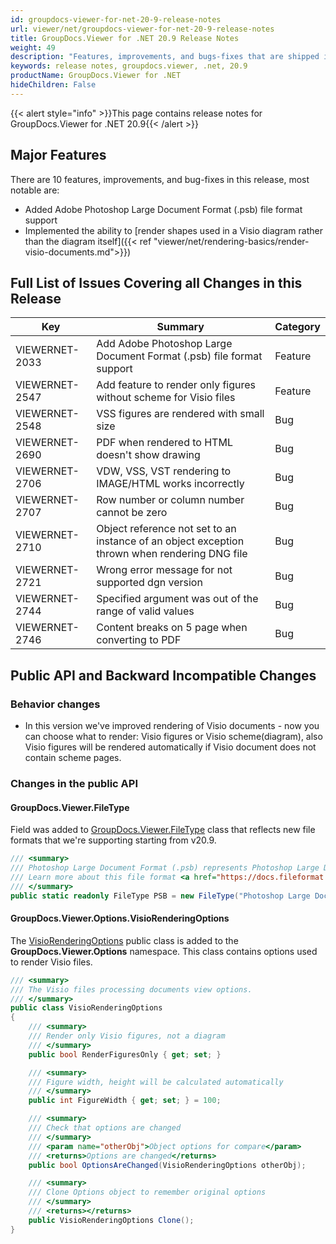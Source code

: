 ```yaml
---
id: groupdocs-viewer-for-net-20-9-release-notes
url: viewer/net/groupdocs-viewer-for-net-20-9-release-notes
title: GroupDocs.Viewer for .NET 20.9 Release Notes
weight: 49
description: "Features, improvements, and bugs-fixes that are shipped in GroupDocs.Viewer for .NET 20.9"
keywords: release notes, groupdocs.viewer, .net, 20.9
productName: GroupDocs.Viewer for .NET
hideChildren: False
---
```

{{< alert style="info" >}}This page contains release notes for GroupDocs.Viewer for .NET 20.9{{< /alert >}}

## Major Features  

There are 10 features, improvements, and bug-fixes in this release, most notable are:

* Added Adobe Photoshop Large Document Format (.psb) file format support
* Implemented the ability to [render shapes used in a Visio diagram rather than the diagram itself]({{< ref "viewer/net/rendering-basics/render-visio-documents.md">}})

## Full List of Issues Covering all Changes in this Release

| Key | Summary | Category |
| --- | --- | --- |
|VIEWERNET-2033|Add Adobe Photoshop Large Document Format (.psb) file format support|Feature|
|VIEWERNET-2547|Add feature to render only figures without scheme for Visio files|Feature|
|VIEWERNET-2548|VSS figures are rendered with small size|Bug|
|VIEWERNET-2690|PDF when rendered to HTML doesn't show drawing |Bug|
|VIEWERNET-2706|VDW, VSS, VST rendering to IMAGE/HTML works incorrectly|Bug|
|VIEWERNET-2707|Row number or column number cannot be zero|Bug|
|VIEWERNET-2710|Object reference not set to an instance of an object exception thrown when rendering DNG file|Bug|
|VIEWERNET-2721|Wrong error message for not supported dgn version|Bug|
|VIEWERNET-2744|Specified argument was out of the range of valid values|Bug|
|VIEWERNET-2746|Сontent breaks on 5 page when converting to PDF|Bug|

## Public API and Backward Incompatible Changes

### Behavior changes

* In this version we've improved rendering of Visio documents - now you can choose what to render: Visio figures or Visio scheme(diagram), also Visio figures will be rendered automatically if Visio document does not contain scheme pages.

### Changes in the public API

#### GroupDocs.Viewer.FileType

Field was added to [GroupDocs.Viewer.FileType](<https://reference.groupdocs.com/viewer/net/groupdocs.viewer/filetype>) class that reflects new file formats that we're supporting starting from v20.9.

```csharp
/// <summary>
/// Photoshop Large Document Format (.psb) represents Photoshop Large Document Format used for graphics designing and development.
/// Learn more about this file format <a href="https://docs.fileformat.com/image/psb">here</a>.
/// </summary>
public static readonly FileType PSB = new FileType("Photoshop Large Document Format", ".psb");
```

#### GroupDocs.Viewer.Options.VisioRenderingOptions

The [VisioRenderingOptions](https://reference.groupdocs.com/viewer/net/groupdocs.viewer.options/visiorenderingoptions) public class is added to the **GroupDocs.Viewer.Options** namespace. This class contains options used to render Visio files.

```csharp
/// <summary>
/// The Visio files processing documents view options.
/// </summary>
public class VisioRenderingOptions
{
    /// <summary>
    /// Render only Visio figures, not a diagram
    /// </summary>
    public bool RenderFiguresOnly { get; set; }

    /// <summary>
    /// Figure width, height will be calculated automatically
    /// </summary>
    public int FigureWidth { get; set; } = 100;

    /// <summary>
    /// Check that options are changed
    /// </summary>
    /// <param name="otherObj">Object options for compare</param>
    /// <returns>Options are changed</returns>
    public bool OptionsAreChanged(VisioRenderingOptions otherObj);

    /// <summary>
    /// Clone Options object to remember original options
    /// </summary>
    /// <returns></returns>
    public VisioRenderingOptions Clone();
}
```

